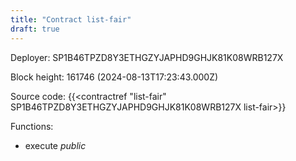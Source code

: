 ```yaml
---
title: "Contract list-fair"
draft: true
---
```

Deployer: SP1B46TPZD8Y3ETHGZYJAPHD9GHJK81K08WRB127X


 



Block height: 161746 (2024-08-13T17:23:43.000Z)

Source code: {{<contractref "list-fair" SP1B46TPZD8Y3ETHGZYJAPHD9GHJK81K08WRB127X list-fair>}}

Functions:

* execute _public_
